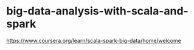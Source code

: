 # big-data-analysis-with-scala-and-spark
https://www.coursera.org/learn/scala-spark-big-data/home/welcome
